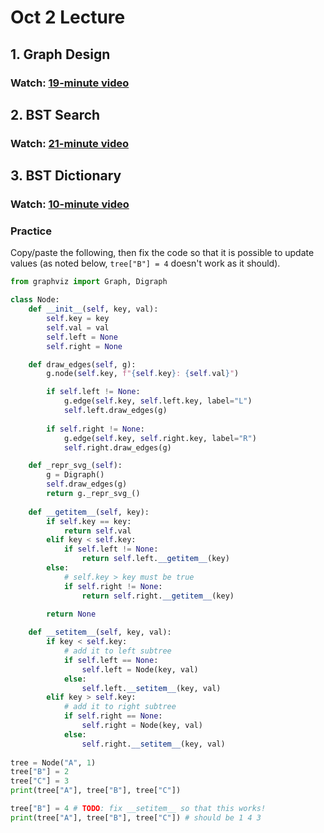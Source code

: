 # Oct 2 Lecture

## 1. Graph Design

### Watch: [19-minute video](https://youtu.be/sikl4TaHjgY)

## 2. BST Search

### Watch: [21-minute video](https://youtu.be/QIAb88BKVT0)

## 3. BST Dictionary

### Watch: [10-minute video](https://youtu.be/SKipiTTCjec)

### Practice

Copy/paste the following, then fix the code so that it is possible to
update values (as noted below, `tree["B"] = 4` doesn't work as it
should).

```python
from graphviz import Graph, Digraph

class Node:
    def __init__(self, key, val):
        self.key = key
        self.val = val
        self.left = None
        self.right = None

    def draw_edges(self, g):
        g.node(self.key, f"{self.key}: {self.val}")

        if self.left != None:
            g.edge(self.key, self.left.key, label="L")
            self.left.draw_edges(g)
            
        if self.right != None:
            g.edge(self.key, self.right.key, label="R")
            self.right.draw_edges(g)

    def _repr_svg_(self):
        g = Digraph()
        self.draw_edges(g)
        return g._repr_svg_()
    
    def __getitem__(self, key):
        if self.key == key:
            return self.val
        elif key < self.key:
            if self.left != None:
                return self.left.__getitem__(key)
        else:
            # self.key > key must be true
            if self.right != None:
                return self.right.__getitem__(key)
            
        return None

    def __setitem__(self, key, val):
        if key < self.key:
            # add it to left subtree
            if self.left == None:
                self.left = Node(key, val)
            else:
                self.left.__setitem__(key, val)
        elif key > self.key:
            # add it to right subtree
            if self.right == None:
                self.right = Node(key, val)
            else:
                self.right.__setitem__(key, val)
                
tree = Node("A", 1)
tree["B"] = 2
tree["C"] = 3
print(tree["A"], tree["B"], tree["C"])

tree["B"] = 4 # TODO: fix __setitem__ so that this works!
print(tree["A"], tree["B"], tree["C"]) # should be 1 4 3
```
